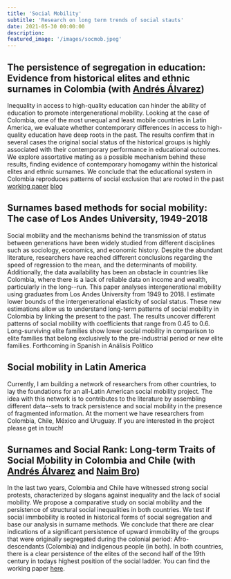 ```yaml
---
title: 'Social Mobility'
subtitle: 'Research on long term trends of social stauts'
date: 2021-05-30 00:00:00
description: 
featured_image: '/images/socmob.jpeg'
---
```


## The persistence of segregation in education: Evidence from historical elites and ethnic surnames in Colombia (with [Andrés Álvarez](https://economia.uniandes.edu.co/alvarez))

Inequality in access to high-quality education can hinder the ability of education to
promote intergenerational mobility. Looking at the case of Colombia, one of the most
unequal and least mobile countries in Latin America, we evaluate whether contemporary differences in access to high-quality education have deep roots in the past. The results confirm that in several cases the original social status of the historical groups is highly associated with their contemporary performance in educational outcomes. We explore assortative mating as a possible mechanism behind these results, finding evidence of contemporary homogamy within the historical elites and ethnic surnames. We conclude that the educational system in Colombia reproduces patterns of social exclusion that are rooted in the past [working paper](https://repositorio.banrep.gov.co/bitstream/handle/20.500.12134/10641/CHE_58.pdf) [blog](https://www.banrep.gov.co/es/blog/persistencia-desigualdad-educacion-colombia-analisis-historico)

## Surnames based methods for social mobility: The case of Los Andes University, 1949-2018
Social mobility and the mechanisms behind the transmission of status between generations have been widely studied from different disciplines such as sociology, economics, and economic history. Despite the abundant literature, researchers have reached different conclusions regarding the speed of regression to the mean, and the determinants of mobility. Additionally, the data availability has been an obstacle in countries like Colombia, where there is a lack of reliable data on income and wealth, particularly in the long--run. This paper analyses intergenerational mobility using graduates from Los Andes University from 1949 to 2018. I estimate lower bounds of the intergenerational elasticity of social status. These new estimations allow us to understand long-term patterns of social mobility in Colombia by linking the present to the past. The results uncover different patterns of social mobility with coefficients that range from 0.45 to 0.6. Long-surviving elite families show lower social mobility in comparison to elite families that belong exclusively to the pre-industrial period or new elite families. Forthcoming in Spanish in Análisis Político


## Social mobility in Latin America
Currently, I am building a network of researchers from other countries, to lay the foundations for an all-Latin American social mobility project. The idea with this network is to contributes to the literature by assembling different data--sets to track persistence and social mobility in the presence of fragmented information. At the moment we have researchers from Colombia, Chile, México and Uruguay. If you are interested in the project please get in touch!

## Surnames and Social Rank: Long-term Traits of Social Mobility in Colombia and Chile (with [Andrés Álvarez](https://economia.uniandes.edu.co/alvarez) and [Naim Bro](https://naimbro.github.io/))
In the last two years, Colombia and Chile have witnessed strong social protests, characterized by slogans against inequality and the lack of social mobility. We propose a comparative study on social mobility and the persistence of structural social inequalities in both countries. We test if social immbobility is rooted in historical forms of social segregation and base our analysis in surname methods. We conclude that there are clear indications of a significant persistence of upward immobility of the groups that were originally segregated during the colonial period: Afro-descendants (Colombia) and indigenous people (in both). In both countries, there is a clear persistence of the elites of the second half of the 19th century in todays highest position of the social ladder. You can find the working paper [here](https://scioteca.caf.com/handle/123456789/1848).
